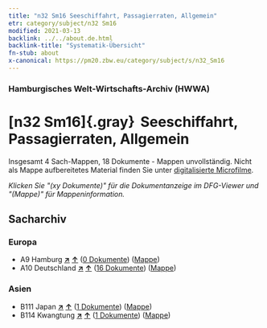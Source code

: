 ```yaml
---
title: "n32 Sm16 Seeschiffahrt, Passagierraten, Allgemein"
etr: category/subject/n32 Sm16
modified: 2021-03-13
backlink: ../../about.de.html
backlink-title: "Systematik-Übersicht"
fn-stub: about
x-canonical: https://pm20.zbw.eu/category/subject/s/n32_Sm16
---
```


### Hamburgisches Welt-Wirtschafts-Archiv (HWWA)
# [n32 Sm16]{.gray}&#8201; Seeschiffahrt, Passagierraten, Allgemein&#160; 




Insgesamt 4 Sach-Mappen, 18 Dokumente - Mappen unvollständig.
Nicht als Mappe aufbereitetes Material finden Sie unter [digitalisierte Microfilme](/film/h1_sh.de.html).

_Klicken Sie "(xy Dokumente)" für die Dokumentanzeige im DFG-Viewer und "(Mappe)" für Mappeninformation._

## Sacharchiv




### Europa

- A9 Hamburg [**&nearr;**](../../../geo/i/140905/about.de.html "Hamburg (alle Mappen)") [**&uarr;**](../../../geo/about.de.html#A9 "Ländersystematik") (<a href="https://pm20.zbw.eu/dfgview/sh/140905,145587" title="über: Hamburg : Seeschiffahrt, Passagierraten, Allgemein" target="_blank">0 Dokumente</a>) ([Mappe](../../../../folder/sh/1409xx/140905/1455xx/145587/about.de.html))
- A10 Deutschland [**&nearr;**](../../../geo/i/126128/about.de.html "Deutschland (alle Mappen)") [**&uarr;**](../../../geo/about.de.html#A10 "Ländersystematik") (<a href="https://pm20.zbw.eu/dfgview/sh/126128,145587" title="über: Deutschland : Seeschiffahrt, Passagierraten, Allgemein" target="_blank">16 Dokumente</a>) ([Mappe](../../../../folder/sh/1261xx/126128/1455xx/145587/about.de.html))

### Asien

- B111 Japan [**&nearr;**](../../../geo/i/141272/about.de.html "Japan (alle Mappen)") [**&uarr;**](../../../geo/about.de.html#B111 "Ländersystematik") (<a href="https://pm20.zbw.eu/dfgview/sh/141272,145587" title="über: Japan : Seeschiffahrt, Passagierraten, Allgemein" target="_blank">1 Dokumente</a>) ([Mappe](../../../../folder/sh/1412xx/141272/1455xx/145587/about.de.html))
- B114 Kwangtung [**&nearr;**](../../../geo/i/141275/about.de.html "Kwangtung (alle Mappen)") [**&uarr;**](../../../geo/about.de.html#B114 "Ländersystematik") (<a href="https://pm20.zbw.eu/dfgview/sh/141275,145587" title="über: Kwangtung : Seeschiffahrt, Passagierraten, Allgemein" target="_blank">1 Dokumente</a>) ([Mappe](../../../../folder/sh/1412xx/141275/1455xx/145587/about.de.html))


